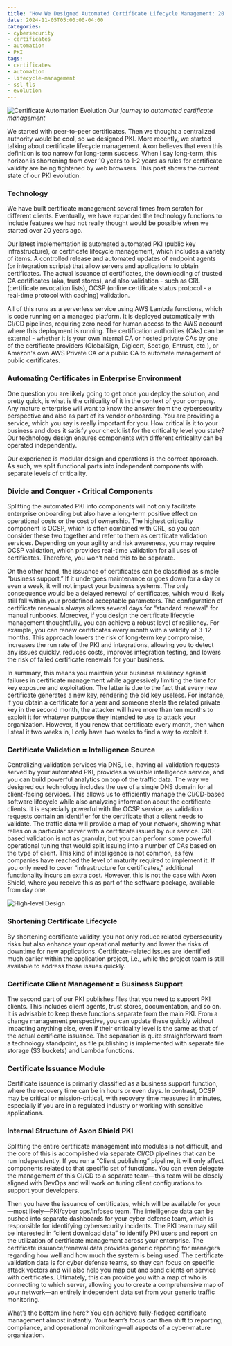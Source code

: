 ```yaml
---
title: "How We Designed Automated Certificate Lifecycle Management: 20 Years of Iteration"
date: 2024-11-05T05:00:00-04:00
categories:
- cybersecurity
- certificates
- automation
- PKI
tags:
- certificates
- automation
- lifecycle-management
- ssl-tls
- evolution
---
```

![Certificate Automation Evolution](/assets/images/posts/certificate-evolution/certificate-automation-evolution.jpg)
*Our journey to automated certificate management*

We started with peer-to-peer certificates. Then we thought a centralized authority would be cool, so we designed PKI. More recently, we started talking about certificate lifecycle management. Axon believes that even this definition is too narrow for long-term success. When I say long-term, this horizon is shortening from over 10 years to 1-2 years as rules for certificate validity are being tightened by web browsers. This post shows the current state of our PKI evolution.

### **Technology**

We have built certificate management several times from scratch for different clients. Eventually, we have expanded the technology functions to include features we had not really thought would be possible when we started over 20 years ago.

Our latest implementation is automated automated PKI (public key infrastructure), or certificate lifecycle management, which includes a variety of items. A controlled release and automated updates of endpoint agents (or integration scripts) that allow servers and applications to obtain certificates. The actual issuance of certificates, the downloading of trusted CA certificates (aka, trust stores), and also validation - such as CRL (certificate revocation lists), OCSP (online certificate status protocol - a real-time protocol with caching) validation.

All of this runs as a serverless service using AWS Lambda functions, which is code running on a managed platform. It is deployed automatically with CI/CD pipelines, requiring zero need for human access to the AWS account where this deployment is running. The certification authorities (CAs) can be external - whether it is your own internal CA or hosted private CAs by one of the certificate providers (GlobalSign, Digicert, Sectigo, Entrust, etc.), or Amazon's own AWS Private CA or a public CA to automate management of public certificates.

### **Automating Certificates in Enterprise Environment**

One question you are likely going to get once you deploy the solution, and pretty quick, is what is the criticality of it in the context of your company. Any mature enterprise will want to know the answer from the cybersecurity perspective and also as part of its vendor onboarding. You are providing a service, which you say is really important for you. How critical is it to your business and does it satisfy your check list for the criticality level you state? Our technology design ensures components with different criticality can be operated independently.

Our experience is modular design and operations is the correct approach. As such, we split functional parts into independent components with separate levels of criticality.

### **Divide and Conquer - Critical Components**

Splitting the automated PKI into components will not only facilitate enterprise onboarding but also have a long-term positive effect on operational costs or the cost of ownership. The highest criticality component is OCSP, which is often combined with CRL, so you can consider these two together and refer to them as certificate validation services. Depending on your agility and risk awareness, you may require OCSP validation, which provides real-time validation for all uses of certificates. Therefore, you won’t need this to be separate.

On the other hand, the issuance of certificates can be classified as simple “business support.” If it undergoes maintenance or goes down for a day or even a week, it will not impact your business systems. The only consequence would be a delayed renewal of certificates, which would likely still fall within your predefined acceptable parameters. The configuration of certificate renewals always allows several days for “standard renewal” for manual runbooks. Moreover, if you design the certificate lifecycle management thoughtfully, you can achieve a robust level of resiliency. For example, you can renew certificates every month with a validity of 3-12 months. This approach lowers the risk of long-term key compromise, increases the run rate of the PKI and integrations, allowing you to detect any issues quickly, reduces costs, improves integration testing, and lowers the risk of failed certificate renewals for your business.

In summary, this means you maintain your business resiliency against failures in certificate management while aggressively limiting the time for key exposure and exploitation. The latter is due to the fact that every new certificate generates a new key, rendering the old key useless. For instance, if you obtain a certificate for a year and someone steals the related private key in the second month, the attacker will have more than ten months to exploit it for whatever purpose they intended to use to attack your organization. However, if you renew that certificate every month, then when I steal it two weeks in, I only have two weeks to find a way to exploit it.

### **Certificate Validation = Intelligence Source**

Centralizing validation services via DNS, i.e., having all validation requests served by your automated PKI, provides a valuable intelligence service, and you can build powerful analytics on top of the traffic data. The way we designed our technology includes the use of a single DNS domain for all client-facing services. This allows us to efficiently manage the CI/CD-based software lifecycle while also analyzing information about the certificate clients. It is especially powerful with the OCSP service, as validation requests contain an identifier for the certificate that a client needs to validate. The traffic data will provide a map of your network, showing what relies on a particular server with a certificate issued by our service. CRL-based validation is not as granular, but you can perform some powerful operational tuning that would split issuing into a number of CAs based on the type of client. This kind of intelligence is not common, as few companies have reached the level of maturity required to implement it. If you only need to cover “infrastructure for certificates,” additional functionality incurs an extra cost. However, this is not the case with Axon Shield, where you receive this as part of the software package, available from day one.

![High-level Design](/assets/images/posts/certificate-evolution/design.png)

### **Shortening Certificate Lifecycle**

By shortening certificate validity, you not only reduce related cybersecurity risks but also enhance your operational maturity and lower the risks of downtime for new applications. Certificate-related issues are identified much earlier within the application project, i.e., while the project team is still available to address those issues quickly.

### **Certificate Client Management = Business Support**

The second part of our PKI publishes files that you need to support PKI clients. This includes client agents, trust stores, documentation, and so on. It is advisable to keep these functions separate from the main PKI. From a change management perspective, you can update these quickly without impacting anything else, even if their criticality level is the same as that of the actual certificate issuance. The separation is quite straightforward from a technology standpoint, as file publishing is implemented with separate file storage (S3 buckets) and Lambda functions.

### **Certificate Issuance Module**

Certificate issuance is primarily classified as a business support function, where the recovery time can be in hours or even days. In contrast, OCSP may be critical or mission-critical, with recovery time measured in minutes, especially if you are in a regulated industry or working with sensitive applications.

### **Internal Structure of Axon Shield PKI**

Splitting the entire certificate management into modules is not difficult, and the core of this is accomplished via separate CI/CD pipelines that can be run independently. If you run a “Client publishing” pipeline, it will only affect components related to that specific set of functions. You can even delegate the management of this CI/CD to a separate team—this team will be closely aligned with DevOps and will work on tuning client configurations to support your developers.

Then you have the issuance of certificates, which will be available for your—most likely—PKI/cyber ops/infosec team. The intelligence data can be pushed into separate dashboards for your cyber defense team, which is responsible for identifying cybersecurity incidents. The PKI team may still be interested in “client download data” to identify PKI users and report on the utilization of certificate management across your enterprise. The certificate issuance/renewal data provides generic reporting for managers regarding how well and how much the system is being used. The certificate validation data is for cyber defense teams, so they can focus on specific attack vectors and will also help you map out and send clients on service with certificates. Ultimately, this can provide you with a map of who is connecting to which server, allowing you to create a comprehensive map of your network—an entirely independent data set from your generic traffic monitoring.

What’s the bottom line here? You can achieve fully-fledged certificate management almost instantly. Your team’s focus can then shift to reporting, compliance, and operational monitoring—all aspects of a cyber-mature organization.